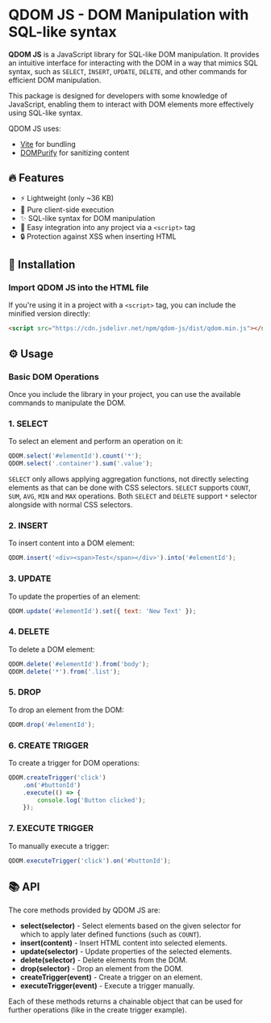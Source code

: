 # QDOM JS - DOM Manipulation with SQL-like syntax

**QDOM JS** is a JavaScript library for SQL-like DOM manipulation. It provides an intuitive interface for interacting with the DOM in a way that mimics SQL syntax, such as `SELECT`, `INSERT`, `UPDATE`, `DELETE`, and other commands for efficient DOM manipulation.

This package is designed for developers with some knowledge of JavaScript, enabling them to interact with DOM elements more effectively using SQL-like syntax.

QDOM JS uses:

-   [Vite](https://vite.dev/) for bundling
-   [DOMPurify](https://github.com/cure53/DOMPurify) for sanitizing content

## 🔥 Features

-   ⚡ Lightweight (only ~36 KB)
-   🎯 Pure client-side execution
-   ✨ SQL-like syntax for DOM manipulation
-   🧩 Easy integration into any project via a `<script>` tag
-   🔒 Protection against XSS when inserting HTML

## 🚀 Installation

### Import QDOM JS into the HTML file

If you're using it in a project with a `<script>` tag, you can include the minified version directly:

```html
<script src="https://cdn.jsdelivr.net/npm/qdom-js/dist/qdom.min.js"></script>
```

## ⚙️ Usage

### Basic DOM Operations

Once you include the library in your project, you can use the available commands to manipulate the DOM.

### 1. **SELECT**

To select an element and perform an operation on it:

```javascript
QDOM.select('#elementId').count('*');
QDOM.select('.container').sum('.value');
```

`SELECT` only allows applying aggregation functions, not directly selecting elements as that can be done with CSS selectors. `SELECT` supports `COUNT`, `SUM`, `AVG`, `MIN` and `MAX` operations. Both `SELECT` and `DELETE` support `*` selector alongside with normal CSS selectors.

### 2. **INSERT**

To insert content into a DOM element:

```javascript
QDOM.insert('<div><span>Test</span></div>').into('#elementId');
```

### 3. **UPDATE**

To update the properties of an element:

```javascript
QDOM.update('#elementId').set({ text: 'New Text' });
```

### 4. **DELETE**

To delete a DOM element:

```javascript
QDOM.delete('#elementId').from('body');
QDOM.delete('*').from('.list');
```

### 5. **DROP**

To drop an element from the DOM:

```javascript
QDOM.drop('#elementId');
```

### 6. **CREATE TRIGGER**

To create a trigger for DOM operations:

```javascript
QDOM.createTrigger('click')
	.on('#buttonId')
	.execute(() => {
		console.log('Button clicked');
	});
```

### 7. **EXECUTE TRIGGER**

To manually execute a trigger:

```javascript
QDOM.executeTrigger('click').on('#buttonId');
```

## 📚 API

The core methods provided by QDOM JS are:

-   **select(selector)** - Select elements based on the given selector for which to apply later defined functions (such as `COUNT`).
-   **insert(content)** - Insert HTML content into selected elements.
-   **update(selector)** - Update properties of the selected elements.
-   **delete(selector)** - Delete elements from the DOM.
-   **drop(selector)** - Drop an element from the DOM.
-   **createTrigger(event)** - Create a trigger on an element.
-   **executeTrigger(event)** - Execute a trigger manually.

Each of these methods returns a chainable object that can be used for further operations (like in the create trigger example).
